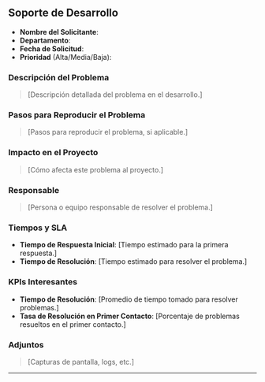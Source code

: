 ## Soporte de Desarrollo
- **Nombre del Solicitante**: 
- **Departamento**: 
- **Fecha de Solicitud**: 
- **Prioridad** (Alta/Media/Baja): 

### Descripción del Problema
> [Descripción detallada del problema en el desarrollo.]

### Pasos para Reproducir el Problema
> [Pasos para reproducir el problema, si aplicable.]

### Impacto en el Proyecto
> [Cómo afecta este problema al proyecto.]

### Responsable
> [Persona o equipo responsable de resolver el problema.]

### Tiempos y SLA
- **Tiempo de Respuesta Inicial**: [Tiempo estimado para la primera respuesta.]
- **Tiempo de Resolución**: [Tiempo estimado para resolver el problema.]

### KPIs Interesantes
- **Tiempo de Resolución**: [Promedio de tiempo tomado para resolver problemas.]
- **Tasa de Resolución en Primer Contacto**: [Porcentaje de problemas resueltos en el primer contacto.]

### Adjuntos
> [Capturas de pantalla, logs, etc.]

---